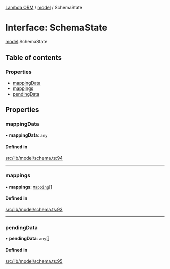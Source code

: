 [Lambda ORM](../README.md) / [model](../modules/model.md) / SchemaState

# Interface: SchemaState

[model](../modules/model.md).SchemaState

## Table of contents

### Properties

- [mappingData](model.SchemaState.md#mappingdata)
- [mappings](model.SchemaState.md#mappings)
- [pendingData](model.SchemaState.md#pendingdata)

## Properties

### mappingData

• **mappingData**: `any`

#### Defined in

[src/lib/model/schema.ts:94](https://github.com/FlavioLionelRita/lambda-orm/blob/c5c7261/src/lib/model/schema.ts#L94)

___

### mappings

• **mappings**: [`Mapping`](model.Mapping.md)[]

#### Defined in

[src/lib/model/schema.ts:93](https://github.com/FlavioLionelRita/lambda-orm/blob/c5c7261/src/lib/model/schema.ts#L93)

___

### pendingData

• **pendingData**: `any`[]

#### Defined in

[src/lib/model/schema.ts:95](https://github.com/FlavioLionelRita/lambda-orm/blob/c5c7261/src/lib/model/schema.ts#L95)
